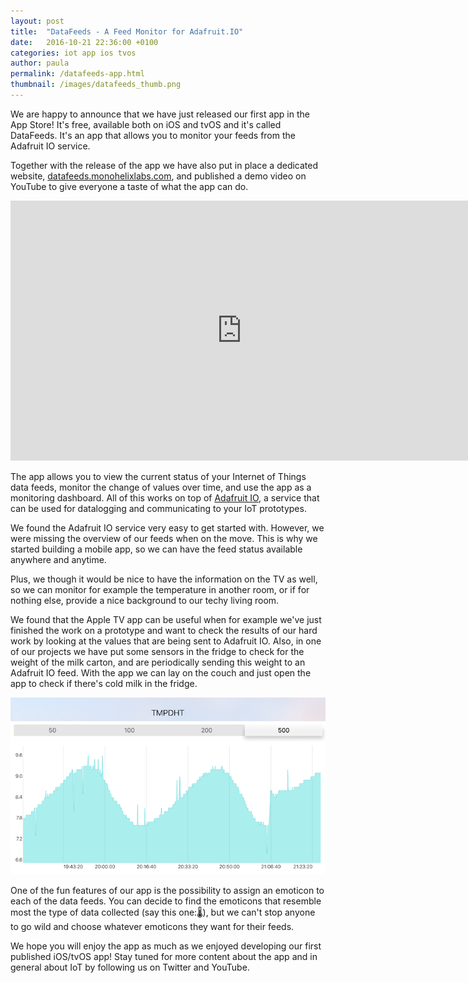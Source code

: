 ```yaml
---
layout: post
title:  "DataFeeds - A Feed Monitor for Adafruit.IO"
date:   2016-10-21 22:36:00 +0100
categories: iot app ios tvos
author: paula
permalink: /datafeeds-app.html
thumbnail: /images/datafeeds_thumb.png
---
```


We are happy to announce that we have just released our first app in the App Store! It's free, available both on iOS and tvOS and it's called DataFeeds. It's an app that allows you to monitor your feeds from the Adafruit IO service.

Together with the release of the app we have also put in place a dedicated website, <a href="http://datafeeds.monohelixlabs.com" target="_blank">datafeeds.monohelixlabs.com</a>, and published a demo video on YouTube to give everyone a taste of what the app can do. 

<iframe width="740" height="416" src="https://www.youtube.com/embed/SqgFgM8NZ40" frameborder="0" allowfullscreen></iframe>

The app allows you to view the current status of your Internet of Things data feeds, monitor the change of values over time, and use the app as a monitoring dashboard. All of this works on top of <a href="https://io.adafruit.com/" target="_blank">Adafruit IO</a>, a service that can be used for datalogging and communicating to your IoT prototypes. 

We found the Adafruit IO service very easy to get started with. However, we were missing the overview of our feeds when on the move. This is why we started building a mobile app, so we can have the feed status available anywhere and anytime. 

Plus, we though it would be nice to have the information on the TV as well, so we can monitor for example the temperature in another room, or if for nothing else, provide a nice background to our techy living room. 

We found that the Apple TV app can be useful when for example we've just finished the work on a prototype and want to check the results of our hard work by looking at the values that are being sent to Adafruit IO. Also, in one of our projects we have put some sensors in the fridge to check for the weight of the milk carton, and are periodically sending this weight to an Adafruit IO feed. With the app we can lay on the couch and just open the app to check if there's cold milk in the fridge.

![datafeeds_02](/images/datafeeds_00.png)

One of the fun features of our app is the possibility to assign an emoticon to each of the data feeds. You can decide to find the emoticons that resemble most the type of data collected (say this one:🌡), but we can't stop anyone to go wild and choose whatever emoticons they want for their feeds.

We hope you will enjoy the app as much as we enjoyed developing our first published iOS/tvOS app! Stay tuned for more content about the app and in general about IoT by following us on Twitter and YouTube.
